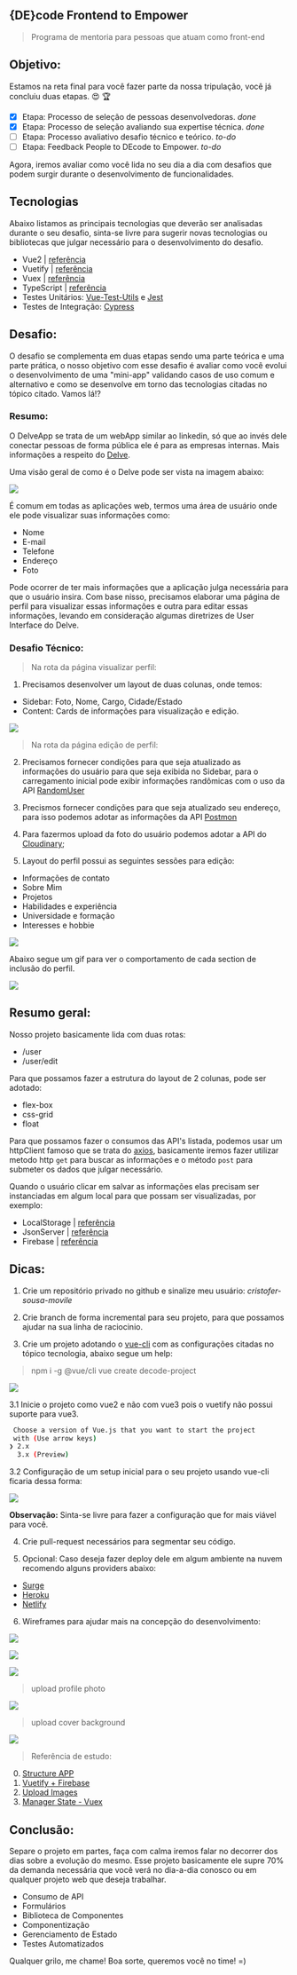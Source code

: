 ## {DE}code Frontend to Empower

 > Programa de mentoria para pessoas que atuam como front-end

## Objetivo: 
Estamos na reta final para você fazer parte da nossa tripulação, você já concluiu duas etapas. :heart_eyes: :trophy:	

- [x] Etapa: Processo de seleção de pessoas desenvolvedoras.  *done*
- [x] Etapa: Processo de seleção avaliando sua expertise técnica. *done*
- [ ] Etapa: Processo avaliativo desafio técnico e teórico. *to-do*
- [ ] Etapa: Feedback People to DEcode to Empower. *to-do* 

Agora, iremos avaliar como você lida no seu dia a dia com desafios que podem surgir durante o desenvolvimento de funcionalidades.

## Tecnologias

Abaixo listamos as principais tecnologias que deverão ser analisadas durante o seu desafio, sinta-se livre para sugerir novas tecnologias ou bibliotecas que julgar necessário para o desenvolvimento do desafio.

- Vue2 | [referência](https://vuejs.org/)
- Vuetify | [referência](https://vuetifyjs.com/en/)
- Vuex | [referência](https://vuex.vuejs.org/)
- TypeScript | [referência](https://www.typescriptlang.org/)
- Testes Unitários: [Vue-Test-Utils](https://vue-test-utils.vuejs.org/) e [Jest](https://jestjs.io/pt-BR/)
- Testes de Integração: [Cypress](https://www.cypress.io/)

## Desafio: 

O desafio se complementa em duas etapas sendo uma parte teórica e uma parte prática, o nosso objetivo com esse desafio é avaliar como você evolui o desenvolvimento de uma "mini-app" validando casos de uso comum e alternativo e como se desenvolve em torno das tecnologias citadas no tópico citado. Vamos lá!?

### Resumo:

O DelveApp se trata de um webApp similar ao linkedin, só que ao invés dele conectar pessoas de forma pública ele é para as empresas internas. Mais informações a respeito do [Delve](https://support.microsoft.com/pt-br/office/o-que-%C3%A9-o-delve-1315665a-c6af-4409-a28d-49f8916878ca).

Uma visão geral de como é o Delve pode ser vista na imagem abaixo:

![](https://support.content.office.net/pt-br/media/558ef796-3cab-4453-b2ab-44ece8a2749c.png)

É comum em todas as aplicações web, termos uma área de usuário onde ele pode visualizar suas informações como:
- Nome
- E-mail 
- Telefone
- Endereço
- Foto

Pode ocorrer de ter mais informações que a aplicação julga necessária para que o usuário insira. Com base nisso, precisamos elaborar uma página de perfil para visualizar essas informações e outra para editar essas informações, levando em consideração algumas diretrizes de User Interface do Delve.

### Desafio Técnico:

> Na rota da página visualizar perfil:

1. Precisamos desenvolver um layout de duas colunas, onde temos:
 - Sidebar: Foto, Nome, Cargo, Cidade/Estado
 - Content: Cards de informações para visualização e edição.

 ![](./assets/img/001.jpeg)

> Na rota da página edição de perfil:

2. Precisamos fornecer condições para que seja atualizado as informações do usuário para que seja exibida no Sidebar, para o carregamento inicial pode exibir informações randômicas com o uso da API [RandomUser](https://randomuser.me/)

3. Precismos fornecer condições para que seja atualizado seu endereço, para isso podemos adotar as informações da API [Postmon](https://postmon.com.br/)

4. Para fazermos upload da foto do usuário podemos adotar a API do [Cloudinary](https://cloudinary.com/documentation/vue_image_and_video_upload);


5. Layout do perfil possui as seguintes sessões para edição:

- Informações de contato
- Sobre Mim
- Projetos
- Habilidades e experiência
- Universidade e formação
- Interesses e hobbie

![](./assets/img/003.jpeg)

Abaixo segue um gif para ver o comportamento de cada section de inclusão do perfil.

![](./assets/img/edit.gif)


## Resumo geral:

Nosso projeto basicamente lida com duas rotas:

- /user 
- /user/edit 

Para que possamos fazer a estrutura do layout de 2 colunas, pode ser adotado:

- flex-box
- css-grid
- float

Para que possamos fazer o consumos das API's listada, podemos usar um httpClient famoso que se trata do [axios](https://github.com/axios/axios), basicamente iremos fazer utilizar metodo http `get` para buscar as informações e o método `post` para submeter os dados que julgar necessário.

Quando o usuário clicar em salvar as informações elas precisam ser instanciadas em algum local para que possam ser visualizadas, por exemplo:

- LocalStorage | [referência](https://developer.mozilla.org/pt-BR/docs/Web/API/Window/localStorage)
- JsonServer | [referência](https://www.npmjs.com/package/json-server)
- Firebase | [referência](https://firebase.google.com/?hl=pt-br)


## Dicas:

1. Crie um repositório privado no github e sinalize meu usuário: *cristofer-sousa-movile*

2. Crie branch de forma incremental para seu projeto, para que possamos ajudar na sua linha de raciocinio.

3. Crie um projeto adotando o [vue-cli](https://cli.vuejs.org/) com as configurações citadas no tópico tecnologia, abaixo segue um help:
 
 > npm i -g @vue/cli 
 > vue create decode-project

 ![](./assets/img/004.jpeg)

3.1 Inicie o projeto como vue2 e não com vue3 pois o vuetify não possui suporte para vue3.

```bash
 Choose a version of Vue.js that you want to start the project
 with (Use arrow keys)
❯ 2.x 
  3.x (Preview)
```

3.2 Configuração de um setup inicial para o seu projeto usando vue-cli ficaria dessa forma:

![](./assets/img/005.jpeg)

**Observação:** Sinta-se livre para fazer a configuração que for mais viável para você.

4. Crie pull-request necessários para segmentar seu código.

5. Opcional: Caso deseja fazer deploy dele em algum ambiente na nuvem recomendo alguns providers abaixo:

- [Surge](https://surge.sh/)
- [Heroku](https://www.heroku.com/)
- [Netlify](https://www.netlify.com/)

6. Wireframes para ajudar mais na concepção do desenvolvimento:

![](https://sharepointmaven.com/wp-content/uploads/2017/01/delve-1.jpg)

![](https://global-infonet.com/wp-content/uploads/2020/10/image-1.png)

![](https://blog.hyperfish.com/hubfs/blog/profileinfo01.png)

> upload profile photo

![](https://global-infonet.com/wp-content/uploads/2020/10/image-2.png)

> upload cover background

![](https://global-infonet.com/wp-content/uploads/2020/10/image-3.png)


> Referência de estudo:

0. [Structure APP](https://www.youtube.com/watch?v=dIkPb8krORU&ab_channel=Academind)
1. [Vuetify + Firebase](https://www.youtube.com/watch?v=FXY1UyQfSFw&list=PL55RiY5tL51qxUbODJG9cgrsVd7ZHbPrt)
2. [Upload Images](https://www.youtube.com/watch?v=FXY1UyQfSFw&list=PL55RiY5tL51qxUbODJG9cgrsVd7ZHbPrt&ab_channel=Academind)
3. [Manager State - Vuex](https://www.youtube.com/playlist?list=PL55RiY5tL51pT0DNJraU93FhMzhXxtDAo)

## Conclusão:

Separe o projeto em partes, faça com calma iremos falar no decorrer dos dias sobre a evolução do mesmo. Esse projeto basicamente ele supre 70% da demanda necessária que você verá no dia-a-dia conosco ou em qualquer projeto web que deseja trabalhar. 

- Consumo de API
- Formulários
- Biblioteca de Componentes
- Componentização
- Gerenciamento de Estado
- Testes Automatizados

Qualquer grilo, me chame! Boa sorte, queremos você no time! =)

